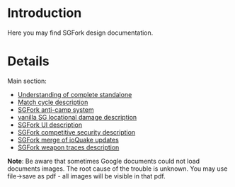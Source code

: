 # Introduction #

Here you may find SGFork design documentation.

# Details #

Main section:
  * [Understanding of complete standalone](http://docs.google.com/present/edit?id=0AdDYiCWRZI__ZGR0enhmejNfMTRnaHc4bTVkOQ&hl=en)
  * [Match cycle description](http://docs.google.com/present/edit?id=0AdDYiCWRZI__ZGR0enhmejNfMWhzbmN3d2Zm&hl=en)
  * [SGFork anti-camp system](http://docs.google.com/present/edit?id=0AdDYiCWRZI__ZGR0enhmejNfMmRjZjg0cmQ3&hl=en)
  * [vanilla SG locational damage description](http://docs.google.com/present/edit?id=0AdDYiCWRZI__ZGR0enhmejNfNmQ1N3pyd2Zx&hl=en)
  * [SGFork UI description](http://docs.google.com/present/edit?id=0AdDYiCWRZI__ZGR0enhmejNfMThmenZ6ejdjaA&hl=en)
  * [SGFork competitive security description](http://docs.google.com/present/edit?id=0AdDYiCWRZI__ZGR0enhmejNfNGM3azZrc2c1&hl=en)
  * [SGFork merge of ioQuake updates](http://docs.google.com/present/edit?id=0AdDYiCWRZI__ZGR0enhmejNfMTloaHo0Y2RmNw&hl=en)
  * [SGFork weapon traces description](http://docs.google.com/present/edit?id=0AdDYiCWRZI__ZGR0enhmejNfMjBmd2c5OTlmMg&hl=en)

**Note**: Be aware that sometimes Google documents could not load documents images. The root cause of the trouble is unknown. You may use file->save as pdf - all images will be visible in that pdf.